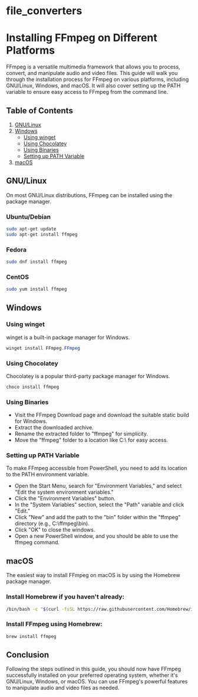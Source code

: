 # file_converters


# Installing FFmpeg on Different Platforms

FFmpeg is a versatile multimedia framework that allows you to process, convert, and manipulate audio and video files. This guide will walk you through the installation process for FFmpeg on various platforms, including GNU/Linux, Windows, and macOS. It will also cover setting up the PATH variable to ensure easy access to FFmpeg from the command line.

## Table of Contents
1. [GNU/Linux](#gnu-linux)
2. [Windows](#windows)
   - [Using winget](#using-winget)
   - [Using Chocolatey](#using-chocolatey)
   - [Using Binaries](#using-binaries)
   - [Setting up PATH Variable](#setting-up-path-variable)
3. [macOS](#macos)

## GNU/Linux <a name="gnu-linux"></a>
On most GNU/Linux distributions, FFmpeg can be installed using the package manager.

### Ubuntu/Debian
```bash
sudo apt-get update
sudo apt-get install ffmpeg
```
### Fedora
```bash
sudo dnf install ffmpeg
```

### CentOS
```bash
sudo yum install ffmpeg
```

## Windows <a name="windows"></a>
### Using winget <a name="using-winget"></a>

winget is a built-in package manager for Windows.

```powershell
winget install FFmpeg.FFmpeg
```
### Using Chocolatey <a name="using-chocolatey"></a>

Chocolatey is a popular third-party package manager for Windows.

```powershell
choco install ffmpeg
```
### Using Binaries <a name="using-binaries"></a>

- Visit the FFmpeg Download page and download the suitable static build for Windows.
- Extract the downloaded archive.
- Rename the extracted folder to "ffmpeg" for simplicity.
- Move the "ffmpeg" folder to a location like C:\ for easy access.

### Setting up PATH Variable <a name="setting-up-path-variable"></a>

To make FFmpeg accessible from PowerShell, you need to add its location to the PATH environment variable.

- Open the Start Menu, search for "Environment Variables," and select "Edit the system environment variables."
- Click the "Environment Variables" button.
- In the "System Variables" section, select the "Path" variable and click "Edit."
- Click "New" and add the path to the "bin" folder within the "ffmpeg" directory (e.g., C:\ffmpeg\bin).
- Click "OK" to close the windows.
- Open a new PowerShell window, and you should be able to use the ffmpeg command.

## macOS <a name="macos"></a>

The easiest way to install FFmpeg on macOS is by using the Homebrew package manager.

### Install Homebrew if you haven't already:

```bash
/bin/bash -c "$(curl -fsSL https://raw.githubusercontent.com/Homebrew/install/HEAD/install.sh)"
````
### Install FFmpeg using Homebrew:

```bash
brew install ffmpeg
```

## Conclusion

Following the steps outlined in this guide, you should now have FFmpeg successfully installed on your preferred operating system, whether it's GNU/Linux, Windows, or macOS. You can use FFmpeg's powerful features to manipulate audio and video files as needed.
